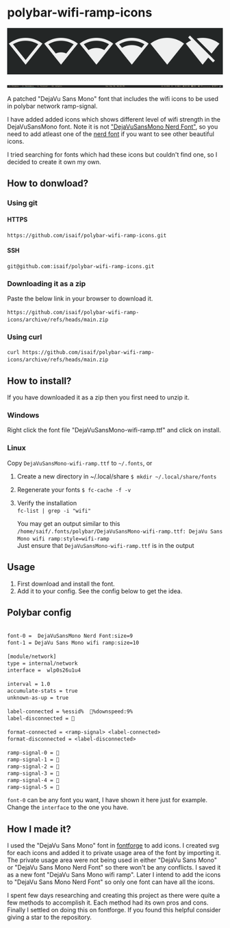 # polybar-wifi-ramp-icons

![icons preview](icon-images.png "preview of icons")

![my polybar](my-polybar.png "preview of my polybar")


A patched "DejaVu Sans Mono" font that includes the wifi icons to be used in polybar network ramp-signal.

I have added added icons which shows different level of wifi strength in the DejaVuSansMono font.
Note it is not ["DejaVuSansMono Nerd Font"](https://github.com/ryanoasis/nerd-fonts/releases/download/v2.1.0/DejaVuSansMono.zip), so you need to add atleast one of the [nerd font](https://www.nerdfonts.com/) if you want to see other beautiful icons.

I tried searching for fonts which had these icons but couldn't find one, so I decided to create it own my own.

## How to donwload?

### Using git

#### HTTPS
`https://github.com/isaif/polybar-wifi-ramp-icons.git`

#### SSH
`git@github.com:isaif/polybar-wifi-ramp-icons.git`

### Downloading it as a zip
Paste the below link in your browser to download it.

`https://github.com/isaif/polybar-wifi-ramp-icons/archive/refs/heads/main.zip`

### Using curl
`curl https://github.com/isaif/polybar-wifi-ramp-icons/archive/refs/heads/main.zip`


## How to install?
If you have downloaded it as a zip then you first need to unzip it.

### Windows
Right click the font file "DejaVuSansMono-wifi-ramp.ttf" and click on install.

### Linux
Copy `DejaVuSansMono-wifi-ramp.ttf` to `~/.fonts`, or

1. Create a new directory in ~/.local/share
`$ mkdir ~/.local/share/fonts`
2. Regenerate your fonts
`$ fc-cache -f -v`
3. Verify the installation  
  `fc-list | grep -i "wifi"`

    You may get an output similar to this  
    `/home/saif/.fonts/polybar/DejaVuSansMono-wifi-ramp.ttf: DejaVu Sans Mono wifi ramp:style=wifi-ramp`  
    Just ensure that `DejaVuSansMono-wifi-ramp.ttf` is in the output


## Usage

1. First download and install the font.
2. Add it to your config. See the config below to get the idea.
    
## Polybar config

```

font-0 =  DejaVuSansMono Nerd Font:size=9
font-1 = DejaVu Sans Mono wifi ramp:size=10

[module/network]
type = internal/network
interface =  wlp0s26u1u4

interval = 1.0
accumulate-stats = true
unknown-as-up = true

label-connected = %essid%  %downspeed:9%
label-disconnected = 

format-connected = <ramp-signal> <label-connected>
format-disconnected = <label-disconnected>

ramp-signal-0 = 
ramp-signal-1 = 
ramp-signal-2 = 
ramp-signal-3 = 
ramp-signal-4 = 
ramp-signal-5 = 
```

`font-0` can be any font you want, I have shown it here just for example.
Change the `interface` to the one you have.


## How I made it?

I used the "DejaVu Sans Mono" font in [fontforge](https://www.nerdfonts.com/) to add icons.
I created svg for each icons and added it to private usage area of the font by importing it.
The private usage area were not being used in either "DejaVu Sans Mono" or "DejaVu Sans Mono Nerd Font" so there won't be any conflicts.
I saved it as a new font "DejaVu Sans Mono wifi ramp".
Later I intend to add the icons to "DejaVu Sans Mono Nerd Font" so only one font can have all the icons.

I spent few days researching and creating this project as there were quite a few methods to accomplish it.
Each method had its own pros and cons. Finally I settled on doing this on fontforge.
If you found this helpful consider giving a star to the repository.

